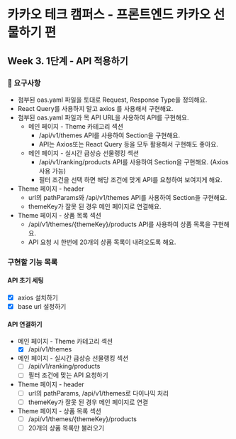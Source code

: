 # 카카오 테크 캠퍼스 - 프론트엔드 카카오 선물하기 편

## Week 3. 1단계 - API 적용하기

### 📌 요구사항

- 첨부된 oas.yaml 파일을 토대로 Request, Response Type을 정의해요.
- React Query를 사용하지 말고 axios 를 사용해서 구현해요.
- 첨부된 oas.yaml 파일과 목 API URL을 사용하여 API를 구현해요.
  - 메인 페이지 - Theme 카테고리 섹션
    - /api/v1/themes API를 사용하여 Section을 구현해요.
    - API는 Axios또는 React Query 등을 모두 활용해서 구현해도 좋아요.
  - 메인 페이지 - 실시간 급상승 선물랭킹 섹션
    - /api/v1/ranking/products API를 사용하여 Section을 구현해요. (Axios 사용 가능)
    - 필터 조건을 선택 하면 해당 조건에 맞게 API를 요청하여 보여지게 해요.
- Theme 페이지 - header
  - url의 pathParams와 /api/v1/themes API를 사용하여 Section을 구현해요.
  - themeKey가 잘못 된 경우 메인 페이지로 연결해요.
- Theme 페이지 - 상품 목록 섹션
  - /api/v1/themes/{themeKey}/products API를 사용하여 상품 목록을 구현해요.
  - API 요청 시 한번에 20개의 상품 목록이 내려오도록 해요.

### 구현할 기능 목록

#### API 초기 세팅

- [x] axios 설치하기
- [x] base url 설정하기

#### API 연결하기

- 메인 페이지 - Theme 카테고리 섹션
  - [x] /api/v1/themes
- 메인 페이지 - 실시간 급상승 선물랭킹 섹션
  - [ ] /api/v1/ranking/products
  - [ ] 필터 조건에 맞는 API 요청하기
- Theme 페이지 - header
  - [ ] url의 pathParams, /api/v1/themes로 다이나믹 처리
  - [ ] themeKey가 잘못 된 경우 메인 페이지로 연결
- Theme 페이지 - 상품 목록 섹션
  - [ ] /api/v1/themes/{themeKey}/products
  - [ ] 20개의 상품 목록만 불러오기
